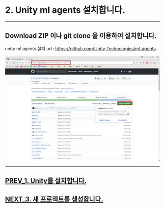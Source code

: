 # 2. Unity ml agents 설치합니다.
- - -

## Download ZIP 이나 git clone 을 이용하여 설치합니다.

unity ml agents 설치 url : https://github.com/Unity-Technologies/ml-agents

![Alt text](/unity_ml_agents_tutorial/2.unity_ml_agent_download/unity_ml_agent_download.png)
- - -

## [PREV_1. Unity를 설치합니다.](https://github.com/hyunho1027/Unity_ML_Agents_Tutorial/tree/master/unity_ml_agents_tutorial/1.unity_download)

## [NEXT_3. 새 프로젝트를 생성합니다.](https://github.com/hyunho1027/Unity_ML_Agents_Tutorial/tree/master/unity_ml_agents_tutorial/3.create_new_project)
